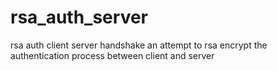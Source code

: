 # rsa_auth_server
rsa auth client server handshake
an attempt to rsa encrypt the authentication process between client and server
